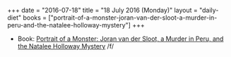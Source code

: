 +++
date = "2016-07-18"
title = "18 July 2016 (Monday)"
layout = "daily-diet"
books = ["portrait-of-a-monster-joran-van-der-sloot-a-murder-in-peru-and-the-natalee-holloway-mystery"]
+++

<ul>
<li class="entry books">Book: <a href="/books/portrait-of-a-monster-joran-van-der-sloot-a-murder-in-peru-and-the-natalee-holloway-mystery">Portrait of a Monster: Joran van der Sloot, a Murder in Peru, and the Natalee Holloway Mystery</a> /f/</li>
</ul>